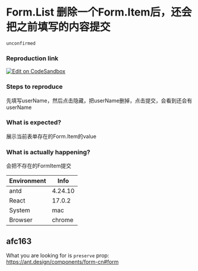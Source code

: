 # Form.List 删除一个Form.Item后，还会把之前填写的内容提交

`unconfirmed`

### Reproduction link

[![Edit on CodeSandbox](https://codesandbox.io/static/img/play-codesandbox.svg)](https://codesandbox.io/s/ji-ben-shi-yong-antd-4-24-10-forked-opl15k)

### Steps to reproduce

先填写userName，然后点击隐藏，把userName删掉，点击提交，会看到还会有userName

### What is expected?

展示当前表单存在的Form.Item的value

### What is actually happening?

会把不存在的FormItem提交

| Environment | Info    |
| ----------- | ------- |
| antd        | 4.24.10 |
| React       | 17.0.2  |
| System      | mac     |
| Browser     | chrome  |

<!-- generated by ant-design-issue-helper. DO NOT REMOVE -->

## afc163

What you are looking for is `preserve` prop: https://ant.design/components/form-cn#form
